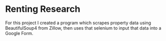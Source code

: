 # Renting Research

For this project I created a program which scrapes property data using BeautifulSoup4 from Zillow, then uses that selenium to input that data into a Google Form.